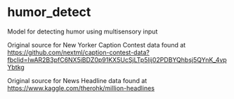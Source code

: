 # humor_detect

Model for detecting humor using multisensory input

Original source for New Yorker Caption Contest data found at https://github.com/nextml/caption-contest-data?fbclid=IwAR2B3pfC6NX5iBDZ0p91KX5UcSjLTp5Iij02PDBYQhbsj5QYnK_4vpYbtkg

Original source for News Headline data found at https://www.kaggle.com/therohk/million-headlines
